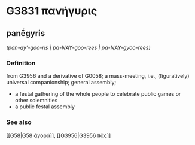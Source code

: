 # G3831 πανήγυρις

## panḗgyris

_(pan-ay'-goo-ris | pa-NAY-goo-rees | pa-NAY-gyoo-rees)_

### Definition

from G3956 and a derivative of G0058; a mass-meeting, i.e., (figuratively) universal companionship; general assembly; 

- a festal gathering of the whole people to celebrate public games or other solemnities
- a public festal assembly

### See also

[[G58|G58 ἀγορά]], [[G3956|G3956 πᾶς]]
